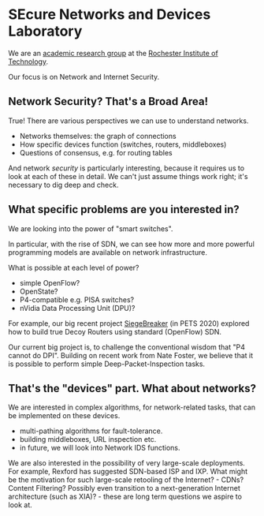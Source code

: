 # SEcure Networks and Devices Laboratory


We are an [academic research group](people.md) at the [Rochester Institute of Technology](https://rit-sendlabs.github.io/).

Our focus is on Network and Internet Security.

## Network Security? That's a Broad Area!

True! There are various perspectives we can use to understand networks.
- Networks themselves: the graph of connections
- How specific devices function (switches, routers, middleboxes)
- Questions of consensus, e.g. for routing tables

And network _security_ is particularly interesting, because it requires us to look at each of these in detail. 
We can't just assume things work right; it's necessary to dig deep and check. 

## What specific problems are you interested in?

We are looking into the power of "smart switches". 

In particular, with the rise of SDN, we can see how more and more powerful programming models are available on network infrastructure.

What is possible at each level of power?
- simple OpenFlow? 
- OpenState?
- P4-compatible e.g. PISA switches?
- nVidia Data Processing Unit (DPU)?

For example, our big recent project [SiegeBreaker](https://petsymposium.org/2020/files/papers/issue3/popets-2020-0051.pdf) (in PETS 2020) 
explored how to build true Decoy Routers using standard (OpenFlow) SDN.

Our current big project is, to challenge the conventional wisdom that "P4 cannot do DPI". 
Building on recent work from Nate Foster, we believe that it is possible to perform simple Deep-Packet-Inspection tasks.

## That's the "devices" part. What about networks?

We are interested in complex algorithms, for network-related tasks, that can be implemented on these devices. 
- multi-pathing algorithms for fault-tolerance.
- building middleboxes, URL inspection etc.
- in future, we will look into Network IDS functions.

We are also interested in the possibility of very large-scale deployments. For example, Rexford has suggested SDN-based ISP and IXP. 
What might be the motivation for such large-scale retooling of the Internet? - CDNs? Content Filtering? Possibly even transition to 
a next-generation Internet architecture (such as XIA)? - these are long term questions we aspire to look at.
